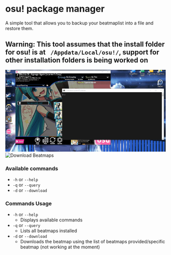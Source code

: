 # osu! package manager
A simple tool that allows you to backup your beatmaplist into a file and restore them.

## Warning: This tool assumes that the install folder for osu! is at ``` /Appdata/Local/osu!/```, support for other installation folders is being worked on

![List Beatmaps](/screenshots/query.gif)
![Download Beatmaps](/screenshots/download.gif)

### Available commands
- ``` -h ``` or ```--help``` 
- ``` -q ``` or ```--query```
- ``` -d ``` or ```--download```

### Commands Usage
- ``` -h ``` or ```--help``` 
    - Displays available commands
- ``` -q ``` or ```--query```
    - Lists all beatmaps installed
- ``` -d ``` or ```--download```
    - Downloads the beatmap using the list of beatmaps provided/specific beatmap (not working at the moment)
